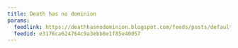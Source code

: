 ```yaml
---
title: Death has no dominion
params:
  feedlink: https://deathhasnodominion.blogspot.com/feeds/posts/default?alt=rss
  feedid: e3176ca624764c9a3ebb8e1f85e40057
---
```

